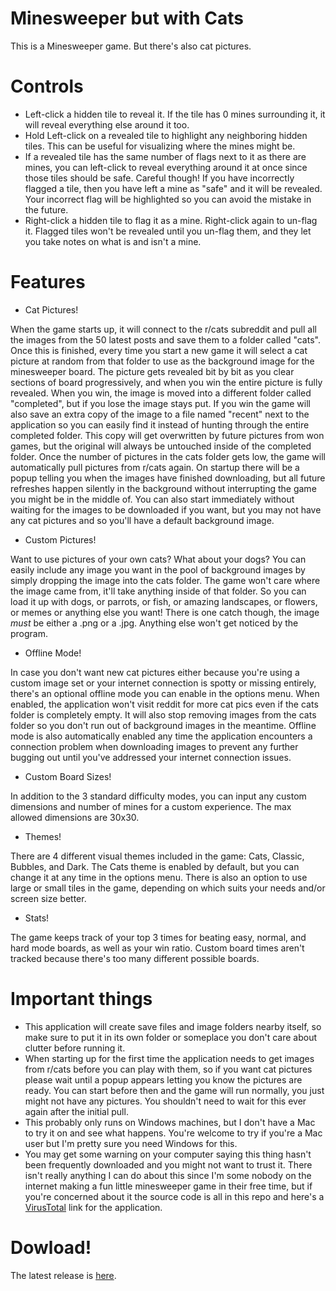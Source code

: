 # Minesweeper but with Cats

This is a Minesweeper game. But there's also cat pictures.

# Controls

* Left-click a hidden tile to reveal it. If the tile has 0 mines surrounding it, it will reveal everything else around it too.
* Hold Left-click on a revealed tile to highlight any neighboring hidden tiles. This can be useful for visualizing where the mines might be.
* If a revealed tile has the same number of flags next to it as there are mines, you can left-click to reveal everything around it at once since those tiles should be safe. Careful though! If you have incorrectly flagged a tile, then you have left a mine as "safe" and it will be revealed. Your incorrect flag will be highlighted so you can avoid the mistake in the future.
* Right-click a hidden tile to flag it as a mine. Right-click again to un-flag it. Flagged tiles won't be revealed until you un-flag them, and they let you take notes on what is and isn't a mine. 

# Features

* Cat Pictures!

When the game starts up, it will connect to the r/cats subreddit and pull all the images from the 50 latest posts and save them to a folder called "cats". Once this is finished, every time you start a new game it will select a cat picture at random from that folder to use as the background image for the minesweeper board. The picture gets revealed bit by bit as you clear sections of board progressively, and when you win the entire picture is fully revealed. When you win, the image is moved into a different folder called "completed", but if you lose the image stays put. If you win the game will also save an extra copy of the image to a file named "recent" next to the application so you can easily find it instead of hunting through the entire completed folder. This copy will get overwritten by future pictures from won games, but the original will always be untouched inside of the completed folder. Once the number of pictures in the cats folder gets low, the game will automatically pull pictures from r/cats again. On startup there will be a popup telling you when the images have finished downloading, but all future refreshes happen silently in the background without interrupting the game you might be in the middle of. You can also start immediately without waiting for the images to be downloaded if you want, but you may not have any cat pictures and so you'll have a default background image. 

* Custom Pictures!

Want to use pictures of your own cats? What about your dogs? You can easily include any image you want in the pool of background images by simply dropping the image into the cats folder. The game won't care where the image came from, it'll take anything inside of that folder. So you can load it up with dogs, or parrots, or fish, or amazing landscapes, or flowers, or memes or anything else you want! There is one catch though, the image *must* be either a .png or a .jpg. Anything else won't get noticed by the program. 

* Offline Mode!

In case you don't want new cat pictures either because you're using a custom image set or your internet connection is spotty or missing entirely, there's an optional offline mode you can enable in the options menu. When enabled, the application won't visit reddit for more cat pics even if the cats folder is completely empty. It will also stop removing images from the cats folder so you don't run out of background images in the meantime. Offline mode is also automatically enabled any time the application encounters a connection problem when downloading images to prevent any further bugging out until you've addressed your internet connection issues.

* Custom Board Sizes!

In addition to the 3 standard difficulty modes, you can input any custom dimensions and number of mines for a custom experience. The max allowed dimensions are 30x30.

* Themes!

There are 4 different visual themes included in the game: Cats, Classic, Bubbles, and Dark. The Cats theme is enabled by default, but you can change it at any time in the options menu. There is also an option to use large or small tiles in the game, depending on which suits your needs and/or screen size better.

* Stats!

The game keeps track of your top 3 times for beating easy, normal, and hard mode boards, as well as your win ratio. Custom board times aren't tracked because there's too many different possible boards. 

# Important things

* This application will create save files and image folders nearby itself, so make sure to put it in its own folder or someplace you don't care about clutter before running it. 
* When starting up for the first time the application needs to get images from r/cats before you can play with them, so if you want cat pictures please wait until a popup appears letting you know the pictures are ready. You can start before then and the game will run normally, you just might not have any pictures. You shouldn't need to wait for this ever again after the initial pull.
* This probably only runs on Windows machines, but I don't have a Mac to try it on and see what happens. You're welcome to try if you're a Mac user but I'm pretty sure you need Windows for this.
* You may get some warning on your computer saying this thing hasn't been frequently downloaded and you might not want to trust it. There isn't really anything I can do about this since I'm some nobody on the internet making a fun little minesweeper game in their free time, but if you're concerned about it the source code is all in this repo and here's a [VirusTotal](https://www.virustotal.com/gui/file/1c9835f501373ab3ee8cfb8d212606d9f222cdc770d54a3e10a562b2b98ed4f6/detection) link for the application.

# Dowload!

The latest release is [here](https://github.com/Xaklor/Minesweeper-but-with-Cats/releases/tag/v1.0).
